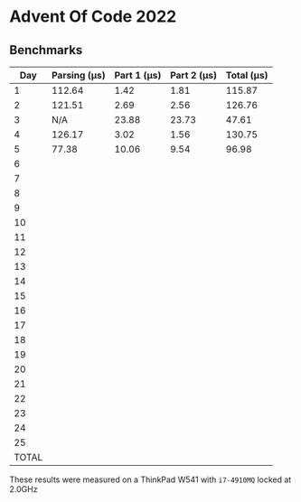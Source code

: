 # Advent Of Code 2022

## Benchmarks

| Day   | Parsing (μs) | Part 1 (μs) | Part 2 (μs) | Total (μs) |
|-------|--------------|-------------|-------------|------------|
| 1     | 112.64       | 1.42        | 1.81        | 115.87     |
| 2     | 121.51       | 2.69        | 2.56        | 126.76     |
| 3     | N/A          | 23.88       | 23.73       | 47.61      |
| 4     | 126.17       | 3.02        | 1.56        | 130.75     |
| 5     | 77.38        | 10.06       | 9.54        | 96.98      |
| 6     |              |             |             |            |
| 7     |              |             |             |            |
| 8     |              |             |             |            |
| 9     |              |             |             |            |
| 10    |              |             |             |            |
| 11    |              |             |             |            |
| 12    |              |             |             |            |
| 13    |              |             |             |            |
| 14    |              |             |             |            |
| 15    |              |             |             |            |
| 16    |              |             |             |            |
| 17    |              |             |             |            |
| 18    |              |             |             |            |
| 19    |              |             |             |            |
| 20    |              |             |             |            |
| 21    |              |             |             |            |
| 22    |              |             |             |            |
| 23    |              |             |             |            |
| 24    |              |             |             |            |
| 25    |              |             |             |            |
| TOTAL |              |             |             |            |

These results were measured on a ThinkPad W541 with `i7-4910MQ` locked at 2.0GHz
